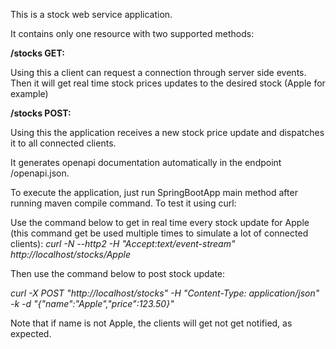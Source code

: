 This is a stock web service application.

It contains only one resource with two supported methods:

**/stocks GET:**

Using this a client can request a connection through server side events. Then it will get real time stock prices updates
 to the desired stock (Apple for example)

**/stocks POST:**

Using this the application receives a new stock price update and dispatches it to all connected clients.

It generates openapi documentation automatically in the endpoint /openapi.json.

To execute the application, just run SpringBootApp main method after running maven compile command. To test it using curl:

Use the command below to get in real time every stock update for Apple (this command get be used multiple times 
to simulate a lot of connected clients):
_curl -N --http2 -H "Accept:text/event-stream" http://localhost/stocks/Apple_

Then use the command below to post stock update:

_curl -X POST "http://localhost/stocks" -H "Content-Type: application/json" -k -d "{\"name\":\"Apple\",\"price\":123.50}"_

Note that if name is not Apple, the clients will get not get notified, as expected.

